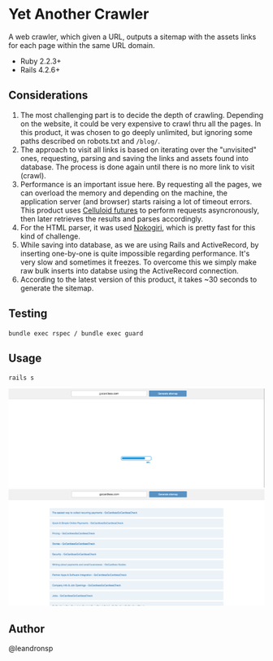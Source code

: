 Yet Another Crawler
==========

A web crawler, which given a URL, outputs a sitemap with the assets links for each page within the same URL domain.

* Ruby 2.2.3+
* Rails 4.2.6+

Considerations
-

1. The most challenging part is to decide the depth of crawling. Depending on the website, it could be very expensive to crawl thru all the pages. In this product, it was chosen to go deeply unlimited, but ignoring some paths described on robots.txt and `/blog/`.  
2. The approach to visit all links is based on iterating over the "unvisited" ones, requesting, parsing and saving the links and assets found into database. The process is done again until there is no more link to visit (crawl).
3. Performance is an important issue here. By requesting all the pages, we can overload the memory and depending on the machine, the application server (and browser) starts raising a lot of timeout errors. This product uses [Celluloid futures](https://github.com/celluloid/celluloid) to perform requests asyncronously, then later retrieves the results and parses accordingly. 
4. For the HTML parser, it was used [Nokogiri](http://www.nokogiri.org/), which is pretty fast for this kind of challenge.
5. While saving into database, as we are using Rails and ActiveRecord, by inserting one-by-one is quite impossible regarding performance. It's very slow and sometimes it freezes. To overcome this we simply make raw bulk inserts into databse using the ActiveRecord connection. 
6. According to the latest version of this product, it takes ~30 seconds to generate the sitemap. 

Testing
-
```
bundle exec rspec / bundle exec guard
```

Usage
-
```
rails s
```
![S2](app/assets/images/screenshots/s2.png)
![S1](app/assets/images/screenshots/s1.png)


Author
-
@leandronsp
